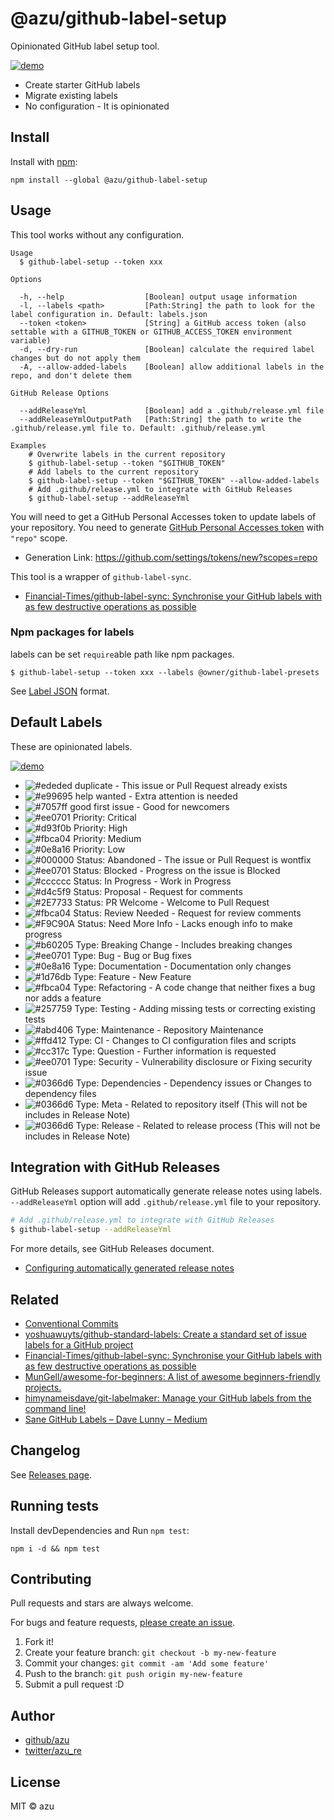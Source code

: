 # @azu/github-label-setup

Opinionated GitHub label setup tool.

[![demo](./img/demo.png)](https://github.com/azu/github-label-setup/issues/1)

- Create starter GitHub labels
- Migrate existing labels
- No configuration - It is opinionated

## Install

Install with [npm](https://www.npmjs.com/):

    npm install --global @azu/github-label-setup

## Usage

This tool works without any configuration.

    Usage
      $ github-label-setup --token xxx

    Options

      -h, --help                  [Boolean] output usage information
      -l, --labels <path>         [Path:String] the path to look for the label configuration in. Default: labels.json
      --token <token>             [String] a GitHub access token (also settable with a GITHUB_TOKEN or GITHUB_ACCESS_TOKEN environment variable)
      -d, --dry-run               [Boolean] calculate the required label changes but do not apply them
      -A, --allow-added-labels    [Boolean] allow additional labels in the repo, and don't delete them
      
    GitHub Release Options
      
      --addReleaseYml             [Boolean] add a .github/release.yml file
      --addReleaseYmlOutputPath   [Path:String] the path to write the .github/release.yml file to. Default: .github/release.yml

    Examples
        # Overwrite labels in the current repository
        $ github-label-setup --token "$GITHUB_TOKEN"
        # Add labels to the current repository
        $ github-label-setup --token "$GITHUB_TOKEN" --allow-added-labels
        # Add .github/release.yml to integrate with GitHub Releases
        $ github-label-setup --addReleaseYml


You will need to get a GitHub Personal Accesses token to update labels of your repository.
You need to generate [GitHub Personal Accesses token](https://github.com/settings/tokens/new?scopes=repo) with `"repo"` scope.

- Generation Link: <https://github.com/settings/tokens/new?scopes=repo>

This tool is a wrapper of `github-label-sync`.

- [Financial-Times/github-label-sync: Synchronise your GitHub labels with as few destructive operations as possible](https://github.com/Financial-Times/github-label-sync "Financial-Times/github-label-sync: Synchronise your GitHub labels with as few destructive operations as possible")

### Npm packages for labels

labels can be set `require`able path like npm packages.

    $ github-label-setup --token xxx --labels @owner/github-label-presets

See [Label JSON](https://github.com/Financial-Times/github-label-sync#label-json "Label JSON") format.

## Default Labels

These are opinionated labels.

[![demo](./img/demo.png)](https://github.com/azu/github-label-setup/issues/1)

- ![#ededed](https://placehold.co/15x15/ededed/ededed.png) duplicate - This issue or Pull Request already exists
- ![#e99695](https://placehold.co/15x15/e99695/e99695.png) help wanted - Extra attention is needed
- ![#7057ff](https://placehold.co/15x15/7057ff/7057ff.png) good first issue - Good for newcomers
- ![#ee0701](https://placehold.co/15x15/ee0701/ee0701.png) Priority: Critical
- ![#d93f0b](https://placehold.co/15x15/d93f0b/d93f0b.png) Priority: High
- ![#fbca04](https://placehold.co/15x15/fbca04/fbca04.png) Priority: Medium
- ![#0e8a16](https://placehold.co/15x15/0e8a16/0e8a16.png) Priority: Low
- ![#000000](https://placehold.co/15x15/000000/000000.png) Status: Abandoned - The issue or Pull Request is wontfix
- ![#ee0701](https://placehold.co/15x15/ee0701/ee0701.png) Status: Blocked - Progress on the issue is Blocked
- ![#cccccc](https://placehold.co/15x15/cccccc/cccccc.png) Status: In Progress - Work in Progress
- ![#d4c5f9](https://placehold.co/15x15/d4c5f9/d4c5f9.png) Status: Proposal - Request for comments
- ![#2E7733](https://placehold.co/15x15/2E7733/2E7733.png) Status: PR Welcome - Welcome to Pull Request
- ![#fbca04](https://placehold.co/15x15/fbca04/fbca04.png) Status: Review Needed - Request for review comments
- ![#F9C90A](https://placehold.co/15x15/F9C90A/F9C90A.png) Status: Need More Info - Lacks enough info to make progress
- ![#b60205](https://placehold.co/15x15/b60205/b60205.png) Type: Breaking Change - Includes breaking changes
- ![#ee0701](https://placehold.co/15x15/ee0701/ee0701.png) Type: Bug - Bug or Bug fixes
- ![#0e8a16](https://placehold.co/15x15/0e8a16/0e8a16.png) Type: Documentation - Documentation only changes
- ![#1d76db](https://placehold.co/15x15/1d76db/1d76db.png) Type: Feature - New Feature
- ![#fbca04](https://placehold.co/15x15/fbca04/fbca04.png) Type: Refactoring - A code change that neither fixes a bug nor adds a feature
- ![#257759](https://placehold.co/15x15/257759/257759.png) Type: Testing - Adding missing tests or correcting existing tests
- ![#abd406](https://placehold.co/15x15/abd406/abd406.png) Type: Maintenance - Repository Maintenance
- ![#ffd412](https://placehold.co/15x15/ffd412/ffd412.png) Type: CI - Changes to CI configuration files and scripts
- ![#cc317c](https://placehold.co/15x15/cc317c/cc317c.png) Type: Question - Further information is requested
- ![#ee0701](https://placehold.co/15x15/ee0701/ee0701.png) Type: Security - Vulnerability disclosure or Fixing security issue
- ![#0366d6](https://placehold.co/15x15/0366d6/0366d6.png) Type: Dependencies - Dependency issues or Changes to dependency files
- ![#0366d6](https://placehold.co/15x15/BFD4F2/BFD4F2.png) Type: Meta - Related to repository itself (This will not be includes in Release Note)
- ![#0366d6](https://placehold.co/15x15/5319E7/5319E7.png) Type: Release - Related to release process (This will not be includes in Release Note)

## Integration with GitHub Releases

GitHub Releases support automatically generate release notes using labels.
`--addReleaseYml` option will add `.github/release.yml` file to your repository.

```bash
# Add .github/release.yml to integrate with GitHub Releases
$ github-label-setup --addReleaseYml
```

For more details, see GitHub Releases document.

- [Configuring automatically generated release notes](https://docs.github.com/en/repositories/releasing-projects-on-github/automatically-generated-release-notes#configuring-automatically-generated-release-notes)

## Related

- [Conventional Commits](https://conventionalcommits.org/ "Conventional Commits")
- [yoshuawuyts/github-standard-labels: Create a standard set of issue labels for a GitHub project](https://github.com/yoshuawuyts/github-standard-labels "yoshuawuyts/github-standard-labels: Create a standard set of issue labels for a GitHub project")
- [Financial-Times/github-label-sync: Synchronise your GitHub labels with as few destructive operations as possible](https://github.com/Financial-Times/github-label-sync "Financial-Times/github-label-sync: Synchronise your GitHub labels with as few destructive operations as possible")
- [MunGell/awesome-for-beginners: A list of awesome beginners-friendly projects.](https://github.com/MunGell/awesome-for-beginners "MunGell/awesome-for-beginners: A list of awesome beginners-friendly projects.")
- [himynameisdave/git-labelmaker: Manage your GitHub labels from the command line!](https://github.com/himynameisdave/git-labelmaker "himynameisdave/git-labelmaker: Manage your GitHub labels from the command line!")
- [Sane GitHub Labels – Dave Lunny – Medium](https://medium.com/@dave_lunny/sane-github-labels-c5d2e6004b63 "Sane GitHub Labels – Dave Lunny – Medium")

## Changelog

See [Releases page](https://github.com/azu/github-label-setup/releases).

## Running tests

Install devDependencies and Run `npm test`:

    npm i -d && npm test

## Contributing

Pull requests and stars are always welcome.

For bugs and feature requests, [please create an issue](https://github.com/azu/github-label-setup/issues).

1. Fork it!
2. Create your feature branch: `git checkout -b my-new-feature`
3. Commit your changes: `git commit -am 'Add some feature'`
4. Push to the branch: `git push origin my-new-feature`
5. Submit a pull request :D

## Author

- [github/azu](https://github.com/azu)
- [twitter/azu_re](https://twitter.com/azu_re)

## License

MIT © azu

